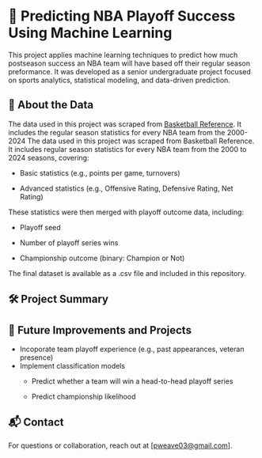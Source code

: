 # 🏀 Predicting NBA Playoff Success Using Machine Learning
This project applies machine learning techniques to predict how much postseason success an NBA team will have based off their regular season preformance. It was developed as a senior undergraduate project focused on sports analytics, statistical modeling, and data-driven prediction.

## 📂 About the Data
The data used in this project was scraped from [Basketball Reference](https://www.basketball-reference.com/). It includes the regular season statistics for every NBA team from the 2000-2024 The data used in this project was scraped from Basketball Reference. It includes regular season statistics for every NBA team from the 2000 to 2024 seasons, covering:

- Basic statistics (e.g., points per game, turnovers)

- Advanced statistics (e.g., Offensive Rating, Defensive Rating, Net Rating)

These statistics were then merged with playoff outcome data, including:

- Playoff seed

- Number of playoff series wins

- Championship outcome (binary: Champion or Not)

The final dataset is available as a .csv file and included in this repository.

## 🛠️ Project Summary

## 🚀 Future Improvements and Projects
- Incoporate team playoff experience (e.g., past appearances, veteran presence)
- Implement classification models
    - Predict whether a team will win a head-to-head playoff series

    - Predict championship likelihood


## 📬 Contact
For questions or collaboration, reach out at [pweave03@gmail.com].
